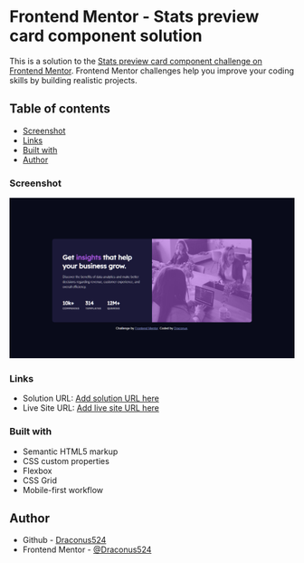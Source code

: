 # Frontend Mentor - Stats preview card component solution

This is a solution to the [Stats preview card component challenge on Frontend Mentor](https://www.frontendmentor.io/challenges/stats-preview-card-component-8JqbgoU62). Frontend Mentor challenges help you improve your coding skills by building realistic projects. 

## Table of contents


  - [Screenshot](#screenshot)
  - [Links](#links)
  - [Built with](#built-with)
  - [Author](#author)

### Screenshot

![](./images/screenshot.png)



### Links

- Solution URL: [Add solution URL here](https://your-solution-url.com)
- Live Site URL: [Add live site URL here](https://stats-preview-draconus.netlify.app/)



### Built with

- Semantic HTML5 markup
- CSS custom properties
- Flexbox
- CSS Grid
- Mobile-first workflow

## Author
- Github - [Draconus524](https://www.github.com/Draconus524)
- Frontend Mentor - [@Draconus524](https://www.frontendmentor.io/profile/Draconus524)
